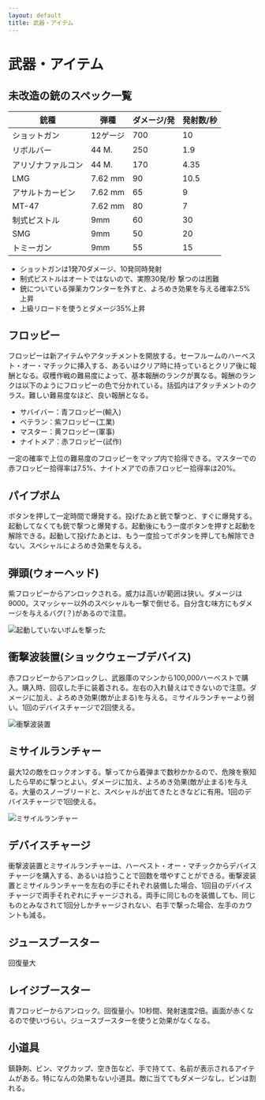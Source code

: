```yaml
---
layout: default
title: 武器・アイテム
---
```

# 武器・アイテム

## 未改造の銃のスペック一覧

銃種|弾種	| ダメージ/発 |	 発射数/秒
---|---|---|---
ショットガン	| 12ゲージ	| 700	| 10
リボルバー	|44 M.	|250	|1.9
アリゾナファルコン	|44 M.	|170|	4.35
LMG	|7.62 mm	|90|	10.5
アサルトカービン	|7.62 mm|	65	|9
MT-47	|7.62 mm	|80	|7
制式ピストル|	9mm	|60	|30
SMG	|9mm	|50	|20
トミーガン	|9mm	|55	|15

* ショットガンは1発70ダメージ、10発同時発射
* 制式ピストルはオートではないので、実際30発/秒 撃つのは困難
* 銃についている弾薬カウンターを外すと、よろめき効果を与える確率2.5%上昇
* 上級リロードを使うとダメージ35%上昇

## フロッピー
フロッピーは新アイテムやアタッチメントを開放する。セーフルームのハーベスト・オー・マチックに挿入する、あるいはクリア時に持っているとクリア後に報酬となる。収穫作戦の難易度によって、基本報酬のランクが異なる。報酬のランクは以下のようにフロッピーの色で分かれている。括弧内はアタッチメントのクラス。難しい難易度なほど、良い報酬となる。

* サバイバー：青フロッピー(輸入)
* ベテラン：紫フロッピー(工業)
* マスター：黄フロッピー(軍事)
* ナイトメア：赤フロッピー(試作)

一定の確率で上位の難易度のフロッピーをマップ内で拾得できる。マスターでの赤フロッピー拾得率は7.5%、ナイトメアでの赤フロッピー拾得率は20%。

## パイプボム
ボタンを押して一定時間で爆発する。投げたあと銃で撃つと、すぐに爆発する。起動してなくても銃で撃つと爆発する。起動後にもう一度ボタンを押すと起動を解除できる。起動して投げたあとは、もう一度拾ってボタンを押しても解除できない。スペシャルによろめき効果を与える。

## 弾頭(ウォーヘッド)
紫フロッピーからアンロックされる。威力は高いが範囲は狭い。ダメージは9000。スマッシャー以外のスペシャルも一撃で倒せる。自分含む味方にもダメージを与えるバグ(？)があるので注意。

![起動していないボムを撃った](https://user-images.githubusercontent.com/1223395/167609944-5c5f2b34-abc9-45b1-9cc0-511d356b748f.gif)

## 衝撃波装置(ショックウェーブデバイス)
赤フロッピーからアンロックし、武器庫のマシンから100,000ハーベストで購入。購入時、回収した手に装着される。左右の入れ替えはできないので注意。ダメージに加え、よろめき効果(敵が止まる)を与える。ミサイルランチャーより弱い。1回のデバイスチャージで2回使える。

![衝撃波装置](https://user-images.githubusercontent.com/1223395/167611118-f6b56170-df34-46c5-9604-2c9dcfa39b44.gif)

## ミサイルランチャー
最大12の敵をロックオンする。撃ってから着弾まで数秒かかるので、危険を察知したら早めに撃つとよい。ダメージに加え、よろめき効果(敵が止まる)を与える。大量のスノーブリードと、スペシャルが出てきたときなどに有用。1回のデバイスチャージで1回使える。

![ミサイルランチャー](https://user-images.githubusercontent.com/1223395/167611019-bec692f2-1c5e-43d9-b2f2-dcc65ab7b653.gif)

## デバイスチャージ
衝撃波装置とミサイルランチャーは、ハーベスト・オー・マチックからデバイスチャージを購入する、あるいは拾うことで回数を増やすことができる。衝撃波装置とミサイルランチャーを左右の手にそれぞれ装備した場合、1回目のデバイスチャージで両手それぞれにチャージされる。両手に同じものを装備しても、同じものとみなされて1回分しかチャージされない、右手で撃った場合、左手のカウントも減る。


## ジュースブースター
回復量大

## レイジブースター
青フロッピーからアンロック。回復量小。10秒間、発射速度2倍。画面が赤くなるので使いづらい。ジュースブースターを使うと効果がなくなる。

## 小道具
鎮静剤、ビン、マグカップ、空き缶など、手で持てて、名前が表示されるアイテムがある。特になんの効果もない小道具。敵に当ててもダメージなし。ビンは割れる。
